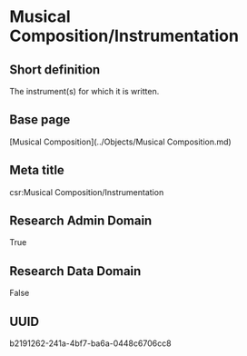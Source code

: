 # Musical Composition/Instrumentation
## Short definition
The instrument(s) for which it is written.
## Base page
[Musical Composition](../Objects/Musical Composition.md)
## Meta title
csr:Musical Composition/Instrumentation
## Research Admin Domain
True
## Research Data Domain
False
## UUID
b2191262-241a-4bf7-ba6a-0448c6706cc8
